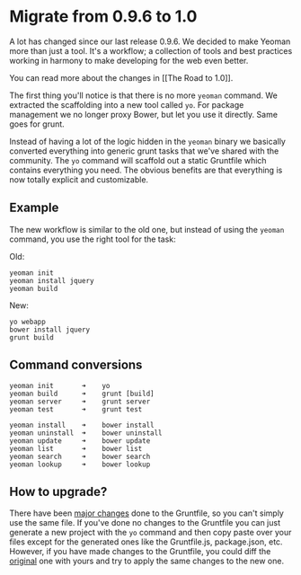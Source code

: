 # Migrate from 0.9.6 to 1.0

A lot has changed since our last release 0.9.6. We decided to make Yeoman more than just a tool. It's a workflow; a collection of tools and best practices working in harmony to make developing for the web even better.

You can read more about the changes in [[The Road to 1.0]].

The first thing you'll notice is that there is no more `yeoman` command. We extracted the scaffolding into a new tool called `yo`. For package management we no longer proxy Bower, but let you use it directly. Same goes for grunt.

Instead of having a lot of the logic hidden in the `yeoman` binary we basically converted everything into generic grunt tasks that we've shared with the community. The `yo` command will scaffold out a static Gruntfile which contains everything you need. The obvious benefits are that everything is now totally explicit and customizable.


## Example

The new workflow is similar to the old one, but instead of using the `yeoman` command, you use the right tool for the task:


Old:

```
yeoman init
yeoman install jquery
yeoman build
```

New:

```
yo webapp
bower install jquery
grunt build
```


## Command conversions

```
yeoman init       ➜    yo
yeoman build      ➜    grunt [build]
yeoman server     ➜    grunt server
yeoman test       ➜    grunt test

yeoman install    ➜    bower install
yeoman uninstall  ➜    bower uninstall
yeoman update     ➜    bower update
yeoman list       ➜    bower list
yeoman search     ➜    bower search
yeoman lookup     ➜    bower lookup
```


## How to upgrade?

There have been [major changes](https://github.com/yeoman/generator-webapp/compare/adb4ae52b47f80e2cdcca9557aa461dbce798450...master#diff-8?w=1) done to the Gruntfile, so you can't simply use the same file. If you've done no changes to the Gruntfile you can just generate a new project with the `yo` command and then copy paste over your files except for the generated ones like the Gruntfile.js, package.json, etc. However, if you have made changes to the Gruntfile, you could diff the [original](https://github.com/yeoman/generator-webapp/blob/adb4ae52b47f80e2cdcca9557aa461dbce798450/app/templates/Gruntfile.js) one with yours and try to apply the same changes to the new one.
